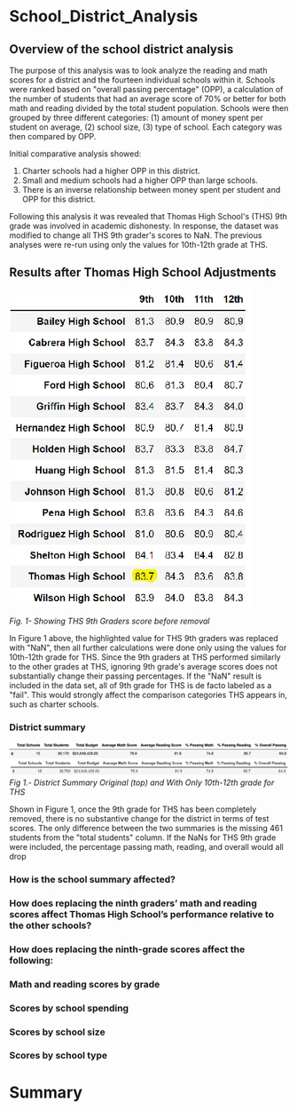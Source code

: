 # School_District_Analysis

## Overview of the school district analysis

The purpose of this analysis was to look analyze the reading and math scores for a district and the fourteen individual schools within it. Schools were ranked based on "overall passing percentage" (OPP), a calculation of the number of students that had an average score of 70% or better for both math and reading divided by the total student population. Schools were then grouped by three different categories: (1) amount of money spent per student on average, (2) school size, (3) type of school. Each category was then compared by OPP.

Initial comparative analysis showed:

1. Charter schools had a higher OPP in this district.
2. Small and medium schools had a higher OPP than large schools.
3. There is an inverse relationship between money spent per student and OPP for this district.

Following this analysis it was revealed that Thomas High School's (THS) 9th grade was involved in academic dishonesty. In response, the dataset was modified to change all THS 9th grader's scores to NaN. The previous analyses were re-run using only the values for 10th-12th grade at THS.

## Results after Thomas High School Adjustments

![](./Resources/ths_cheaters.PNG)

*Fig. 1- Showing THS 9th Graders score before removal*

In Figure 1 above, the highlighted value for THS 9th graders was replaced with "NaN", then all further calculations were done only using the values for 10th-12th grade for THS. Since the 9th graders at THS performed similarly to the other grades at THS, ignoring 9th grade's average scores does not substantially change their passing percentages. If the "NaN" result is included in the data set, all of 9th grade for THS is de facto labeled as a "fail". This would strongly affect the comparison categories THS appears in, such as charter schools.
### District summary
![](Resources\old_district_summary.PNG)
![](Resources\new_district_summary.PNG)
*Fig 1.- District Summary Original (top) and With Only 10th-12th grade for THS*

Shown in Figure 1, once the 9th grade for THS has been completely removed, there is no substantive change for the district in terms of test scores. The only difference between the two summaries is the missing 461 students from the "total students" column. If the NaNs for THS 9th grade were included, the percentage passing math, reading, and overall would all drop

### How is the school summary affected?

### How does replacing the ninth graders’ math and reading scores affect Thomas High School’s performance relative to the other schools?

### How does replacing the ninth-grade scores affect the following:

### Math and reading scores by grade

### Scores by school spending

### Scores by school size

### Scores by school type

# Summary